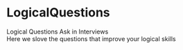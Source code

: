 # LogicalQuestions
Logical Questions Ask in Interviews  
Here we slove the questions that improve your logical skills 

